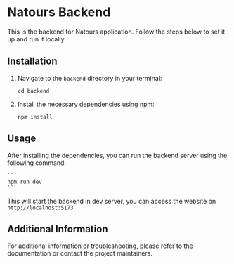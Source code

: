 # Natours Backend

This is the backend for Natours application. Follow the steps below to set it up and run it locally.

## Installation

1. Navigate to the `backend` directory in your terminal:

   ```
   cd backend
   ```

2. Install the necessary dependencies using npm:

   ```
   npm install
   ```

## Usage

After installing the dependencies, you can run the backend server using the following command:

    ```
    npm run dev
    ```

This will start the backend in dev server, you can access the website on `http://localhost:5173`

## Additional Information

For additional information or troubleshooting, please refer to the documentation or contact the project maintainers.
